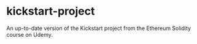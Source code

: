 # kickstart-project
An up-to-date version of the Kickstart project from the Ethereum Solidity course on Udemy.
